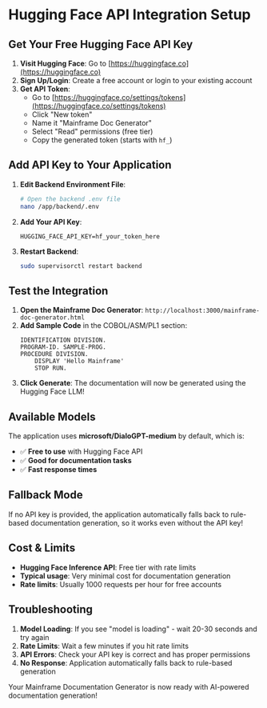 # Hugging Face API Integration Setup

## Get Your Free Hugging Face API Key

1. **Visit Hugging Face**: Go to [https://huggingface.co](https://huggingface.co)
2. **Sign Up/Login**: Create a free account or login to your existing account
3. **Get API Token**: 
   - Go to [https://huggingface.co/settings/tokens](https://huggingface.co/settings/tokens)
   - Click "New token"
   - Name it "Mainframe Doc Generator" 
   - Select "Read" permissions (free tier)
   - Copy the generated token (starts with `hf_`)

## Add API Key to Your Application

1. **Edit Backend Environment File**:
   ```bash
   # Open the backend .env file
   nano /app/backend/.env
   ```

2. **Add Your API Key**:
   ```env
   HUGGING_FACE_API_KEY=hf_your_token_here
   ```

3. **Restart Backend**:
   ```bash
   sudo supervisorctl restart backend
   ```

## Test the Integration

1. **Open the Mainframe Doc Generator**: `http://localhost:3000/mainframe-doc-generator.html`
2. **Add Sample Code** in the COBOL/ASM/PL1 section:
   ```cobol
   IDENTIFICATION DIVISION.
   PROGRAM-ID. SAMPLE-PROG.
   PROCEDURE DIVISION.
       DISPLAY 'Hello Mainframe'
       STOP RUN.
   ```
3. **Click Generate**: The documentation will now be generated using the Hugging Face LLM!

## Available Models

The application uses **microsoft/DialoGPT-medium** by default, which is:
- ✅ **Free to use** with Hugging Face API
- ✅ **Good for documentation tasks**
- ✅ **Fast response times**

## Fallback Mode

If no API key is provided, the application automatically falls back to rule-based documentation generation, so it works even without the API key!

## Cost & Limits

- **Hugging Face Inference API**: Free tier with rate limits
- **Typical usage**: Very minimal cost for documentation generation
- **Rate limits**: Usually 1000 requests per hour for free accounts

## Troubleshooting

1. **Model Loading**: If you see "model is loading" - wait 20-30 seconds and try again
2. **Rate Limits**: Wait a few minutes if you hit rate limits
3. **API Errors**: Check your API key is correct and has proper permissions
4. **No Response**: Application automatically falls back to rule-based generation

Your Mainframe Documentation Generator is now ready with AI-powered documentation generation!
